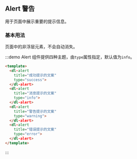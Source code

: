 ## Alert 警告

用于页面中展示重要的提示信息。

### 基本用法

页面中的非浮层元素，不会自动消失。

:::demo Alert 组件提供四种主题，由`type`属性指定，默认值为`info`。
```html
<template>
  <dl-alert
    title="成功提示的文案"
    type="success">
  </dl-alert>
  <dl-alert
    title="消息提示的文案"
    type="info">
  </dl-alert>
  <dl-alert
    title="警告提示的文案"
    type="warning">
  </dl-alert>
  <dl-alert
    title="错误提示的文案"
    type="error">
  </dl-alert>
</template>
```
:::
